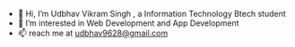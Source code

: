 - 👋 Hi, I’m Udbhav Vikram Singh , a Information Technology Btech student
- 👀 I’m interested in Web Development and App Development
- 📫 reach me at udbhav9628@gmail.com

<!---
Udbhav9628/Udbhav9628 is a ✨ special ✨ repository because its `README.md` (this file) appears on your GitHub profile.
You can click the Preview link to take a look at your changes.
--->
